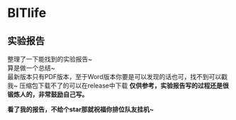 # BITlife
 ## 实验报告  
 整理了一下能找到的实验报告\~  
 算是做一个总结\~  
 最新版本只有PDF版本，至于Word版本你要是可以发现的话也可，找不到可以戳我\~
 压缩包下载不了的可以在release中下载
 **仅供参考，实验报告写的过程还是很锻炼人的，非常鼓励自己写。**
 
 **看了我的报告，不给个star那就祝福你排位队友挂机~**
 
